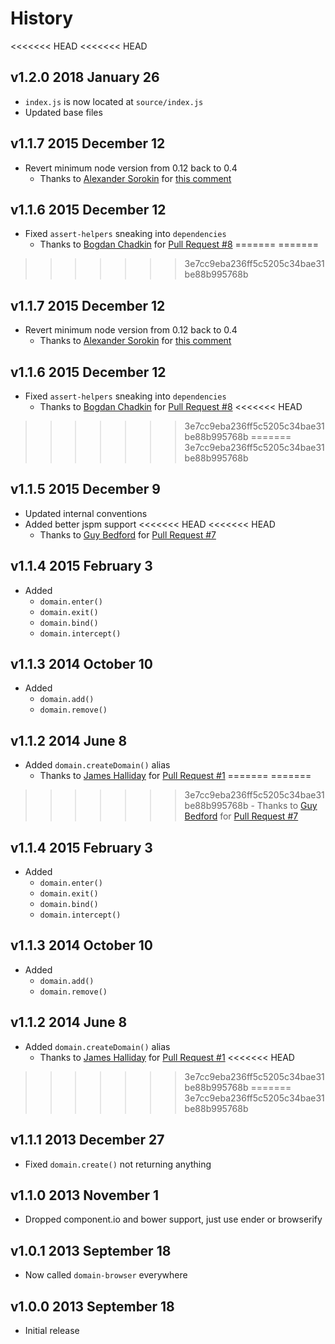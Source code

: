 # History

<<<<<<< HEAD
<<<<<<< HEAD
## v1.2.0 2018 January 26
- `index.js` is now located at `source/index.js`
- Updated base files

## v1.1.7 2015 December 12
- Revert minimum node version from 0.12 back to 0.4
    - Thanks to [Alexander Sorokin](https://github.com/syrnick) for [this comment](https://github.com/bevry/domain-browser/commit/c66ee3445e87955e70d0d60d4515f2d26a81b9c4#commitcomment-14938325)

## v1.1.6 2015 December 12
- Fixed `assert-helpers` sneaking into `dependencies`
    - Thanks to [Bogdan Chadkin](https://github.com/TrySound) for [Pull Request #8](https://github.com/bevry/domain-browser/pull/8)
=======
=======
>>>>>>> 3e7cc9eba236ff5c5205c34bae31be88b995768b
## v1.1.7 2015 December 12
- Revert minimum node version from 0.12 back to 0.4
	- Thanks to [Alexander Sorokin](https://github.com/syrnick) for [this comment](https://github.com/bevry/domain-browser/commit/c66ee3445e87955e70d0d60d4515f2d26a81b9c4#commitcomment-14938325)

## v1.1.6 2015 December 12
- Fixed `assert-helpers` sneaking into `dependencies`
	- Thanks to [Bogdan Chadkin](https://github.com/TrySound) for [Pull Request #8](https://github.com/bevry/domain-browser/pull/8)
<<<<<<< HEAD
>>>>>>> 3e7cc9eba236ff5c5205c34bae31be88b995768b
=======
>>>>>>> 3e7cc9eba236ff5c5205c34bae31be88b995768b

## v1.1.5 2015 December 9
- Updated internal conventions
- Added better jspm support
<<<<<<< HEAD
<<<<<<< HEAD
    - Thanks to [Guy Bedford](https://github.com/guybedford) for [Pull Request #7](https://github.com/bevry/domain-browser/pull/7)

## v1.1.4 2015 February 3
- Added
    - `domain.enter()`
    - `domain.exit()`
    - `domain.bind()`
    - `domain.intercept()`

## v1.1.3 2014 October 10
- Added
    - `domain.add()`
    - `domain.remove()`

## v1.1.2 2014 June 8
- Added `domain.createDomain()` alias
    - Thanks to [James Halliday](https://github.com/substack) for [Pull Request #1](https://github.com/bevry/domain-browser/pull/1)
=======
=======
>>>>>>> 3e7cc9eba236ff5c5205c34bae31be88b995768b
	- Thanks to [Guy Bedford](https://github.com/guybedford) for [Pull Request #7](https://github.com/bevry/domain-browser/pull/7)

## v1.1.4 2015 February 3
- Added
	- `domain.enter()`
	- `domain.exit()`
	- `domain.bind()`
	- `domain.intercept()`

## v1.1.3 2014 October 10
- Added
	- `domain.add()`
 	- `domain.remove()`

## v1.1.2 2014 June 8
- Added `domain.createDomain()` alias
	- Thanks to [James Halliday](https://github.com/substack) for [Pull Request #1](https://github.com/bevry/domain-browser/pull/1)
<<<<<<< HEAD
>>>>>>> 3e7cc9eba236ff5c5205c34bae31be88b995768b
=======
>>>>>>> 3e7cc9eba236ff5c5205c34bae31be88b995768b

## v1.1.1 2013 December 27
- Fixed `domain.create()` not returning anything

## v1.1.0 2013 November 1
- Dropped component.io and bower support, just use ender or browserify

## v1.0.1 2013 September 18
- Now called `domain-browser` everywhere

## v1.0.0 2013 September 18
- Initial release
